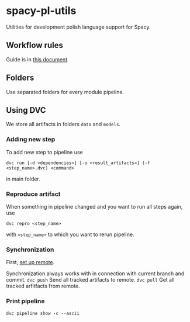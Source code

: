 # spacy-pl-utils
Utilities for development polish language support for Spacy.

## Workflow rules  
Guide is in [this document](https://paper.dropbox.com/doc/Workflow--AQ6bVcDYPRLspZliKCy5kghwAQ-e06Nxsm3ymjd6Y1IKlm24).  

## Folders
Use separated folders for every module pipeline.

## Using DVC
We store all artifacts in folders `data` and `models`.
### Adding new step
To add new step to pipeline use 

```dvc run [-d <dependencies>] [-o <result_artifacts>] (-f <step_name>.dvc) <command>```

in main folder.
### Reproduce artifact
When something in pipeline changed and you want to run all steps again, use 

`dvc repro <step_name>`

with `<step_name>` to which you want to rerun pipeline.

### Synchronization
First, [set up remote](https://paper.dropbox.com/doc/Set-up-Google-Cloud-DVC-remote--AY1vQtc7qDYzGviJBmwVw6AQAg-89O3Eq4g6EArSJcfQYd4l).


Synchronization always works with in connection with current branch and commit.
```dvc push```
Send all tracked artifacts to remote.
```dvc pull```
Get all tracked arfitfacts from remote.
### Print pipeline
```dvc pipeline show -c --ascii```


